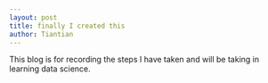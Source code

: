 ```yaml
---
layout: post
title: finally I created this
author: Tiantian
---
```


This blog is for recording the steps I have taken and will be taking in learning data science.
